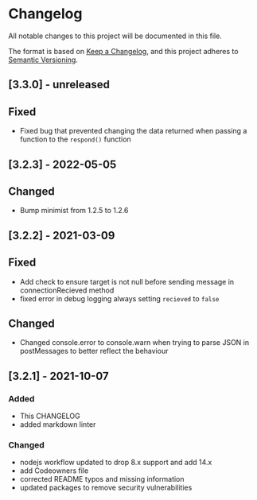 # Changelog

All notable changes to this project will be documented in this file.

The format is based on [Keep a Changelog](https://keepachangelog.com/en/1.0.0/),
and this project adheres to [Semantic Versioning](https://semver.org/spec/v2.0.0.html).

## [3.3.0] - unreleased

## Fixed

- Fixed bug that prevented changing the data returned when passing a function to the `respond()` function

## [3.2.3] - 2022-05-05

## Changed

- Bump minimist from 1.2.5 to 1.2.6

## [3.2.2] - 2021-03-09

## Fixed

- Add check to ensure target is not null before sending message in connectionRecieved method
- fixed error in debug logging always setting `recieved` to `false`

## Changed

- Changed console.error to console.warn when trying to parse JSON in postMessages to better reflect the behaviour

## [3.2.1] - 2021-10-07

### Added

- This CHANGELOG
- added markdown linter

### Changed

- nodejs workflow updated to drop 8.x support and add 14.x
- add Codeowners file
- corrected README typos and missing information
- updated packages to remove security vulnerabilities
